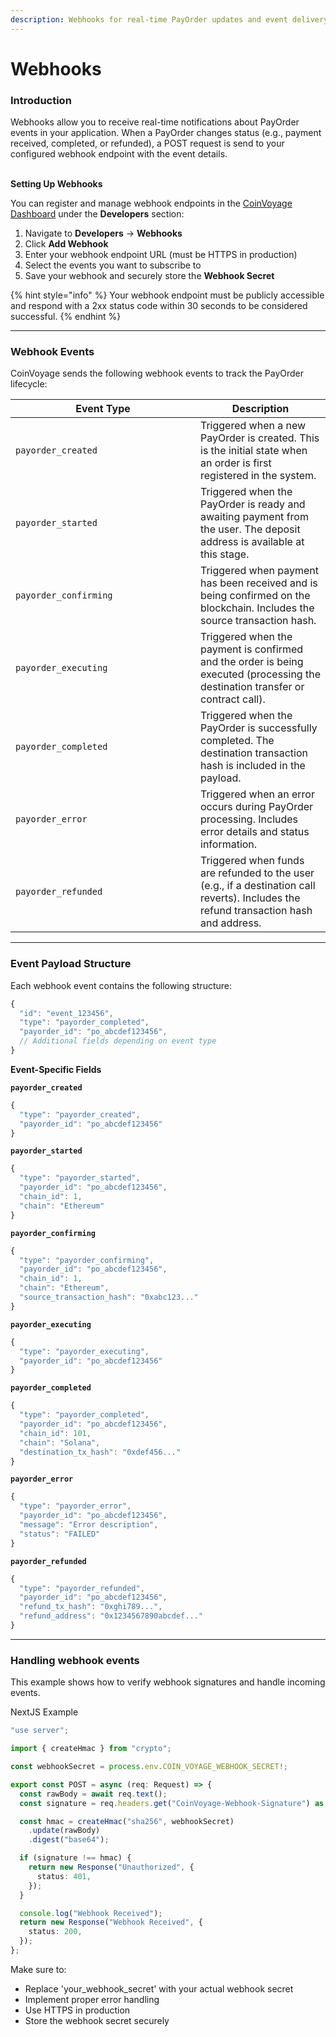 ```yaml
---
description: Webhooks for real-time PayOrder updates and event delivery.
---
```


# Webhooks

### Introduction

Webhooks allow you to receive real-time notifications about PayOrder events in your application. When a PayOrder changes status (e.g., payment received, completed, or refunded), a POST request is send to your configured webhook endpoint with the event details.

\
**Setting Up Webhooks**

You can register and manage webhook endpoints in the [CoinVoyage Dashboard](https://dashboard.coinvoyage.io/developers) under the **Developers** section:

1. Navigate to **Developers** → **Webhooks**
2. Click **Add Webhook**
3. Enter your webhook endpoint URL (must be HTTPS in production)
4. Select the events you want to subscribe to
5. Save your webhook and securely store the **Webhook Secret**

{% hint style="info" %}
Your webhook endpoint must be publicly accessible and respond with a 2xx status code within 30 seconds to be considered successful.
{% endhint %}

***

### Webhook Events

CoinVoyage sends the following webhook events to track the PayOrder lifecycle:

<table><thead><tr><th width="280">Event Type</th><th>Description</th></tr></thead><tbody><tr><td><code>payorder_created</code></td><td>Triggered when a new PayOrder is created. This is the initial state when an order is first registered in the system.</td></tr><tr><td><code>payorder_started</code></td><td>Triggered when the PayOrder is ready and awaiting payment from the user. The deposit address is available at this stage.</td></tr><tr><td><code>payorder_confirming</code></td><td>Triggered when payment has been received and is being confirmed on the blockchain. Includes the source transaction hash.</td></tr><tr><td><code>payorder_executing</code></td><td>Triggered when the payment is confirmed and the order is being executed (processing the destination transfer or contract call).</td></tr><tr><td><code>payorder_completed</code></td><td>Triggered when the PayOrder is successfully completed. The destination transaction hash is included in the payload.</td></tr><tr><td><code>payorder_error</code></td><td>Triggered when an error occurs during PayOrder processing. Includes error details and status information.</td></tr><tr><td><code>payorder_refunded</code></td><td>Triggered when funds are refunded to the user (e.g., if a destination call reverts). Includes the refund transaction hash and address.</td></tr></tbody></table>

***

### Event Payload Structure

Each webhook event contains the following structure:

```typescript
{
  "id": "event_123456",
  "type": "payorder_completed",
  "payorder_id": "po_abcdef123456",
  // Additional fields depending on event type
}
```

**Event-Specific Fields**

**`payorder_created`**

```typescript
{
  "type": "payorder_created",
  "payorder_id": "po_abcdef123456"
}
```

**`payorder_started`**

```typescript
{
  "type": "payorder_started",
  "payorder_id": "po_abcdef123456",
  "chain_id": 1,
  "chain": "Ethereum"
}
```

**`payorder_confirming`**

```typescript
{
  "type": "payorder_confirming",
  "payorder_id": "po_abcdef123456",
  "chain_id": 1,
  "chain": "Ethereum",
  "source_transaction_hash": "0xabc123..."
}
```

**`payorder_executing`**

```typescript
{
  "type": "payorder_executing",
  "payorder_id": "po_abcdef123456"
}
```

**`payorder_completed`**

```typescript
{
  "type": "payorder_completed",
  "payorder_id": "po_abcdef123456",
  "chain_id": 101,
  "chain": "Solana",
  "destination_tx_hash": "0xdef456..."
}
```

**`payorder_error`**

```typescript
{
  "type": "payorder_error",
  "payorder_id": "po_abcdef123456",
  "message": "Error description",
  "status": "FAILED"
}
```

**`payorder_refunded`**

```typescript
{
  "type": "payorder_refunded",
  "payorder_id": "po_abcdef123456",
  "refund_tx_hash": "0xghi789...",
  "refund_address": "0x1234567890abcdef..."
}
```

***

### Handling webhook events

This example shows how to verify webhook signatures and handle incoming events.

NextJS Example

```typescript
"use server";

import { createHmac } from "crypto";

const webhookSecret = process.env.COIN_VOYAGE_WEBHOOK_SECRET!;

export const POST = async (req: Request) => {
  const rawBody = await req.text();
  const signature = req.headers.get("CoinVoyage-Webhook-Signature") as string;

  const hmac = createHmac("sha256", webhookSecret)
    .update(rawBody)
    .digest("base64");

  if (signature !== hmac) {
    return new Response("Unauthorized", {
      status: 401,
    });
  }

  console.log("Webhook Received");
  return new Response("Webhook Received", {
    status: 200,
  });
};
```

Make sure to:

* Replace 'your\_webhook\_secret' with your actual webhook secret
* Implement proper error handling
* Use HTTPS in production
* Store the webhook secret securely
